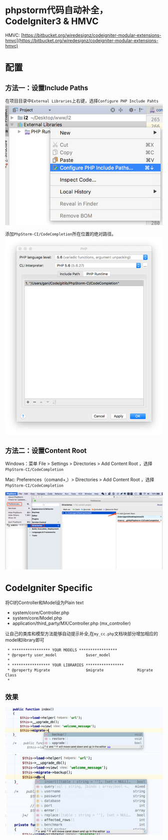 # phpstorm代码自动补全， CodeIgniter3 & HMVC

HMVC: [https://bitbucket.org/wiredesignz/codeigniter-modular-extensions-hmvc](https://bitbucket.org/wiredesignz/codeigniter-modular-extensions-hmvc)

# 配置

## 方法一：设置Include Paths

在项目目录中`External Libraries`上右键，选择`Configure PHP Include Pahts`
![s](https://github.com/ganl/mdAssets/raw/master/img/phpStorm-ci/WX20170930-201933@2x.png) 

添加`PhpStorm-CI/CodeCompletion`所在位置的绝对路径。
![s](https://github.com/ganl/mdAssets/raw/master/img/phpStorm-ci/2017-09-30%2020.15.24.png) 

## 方法二：设置Content Root

Windows：菜单 File > Settings > Directories > Add Content Root ，选择`PhpStorm-CI/CodeCompletion`

Mac: Preferences（comand+,）> Directories > Add Content Root ，选择`PhpStorm-CI/CodeCompletion`

![s](https://github.com/ganl/mdAssets/raw/master/img/phpStorm-ci/WX20170930-203042@2x.png)


# CodeIgniter Specific

将CI的Controller和Model设为Plain text

* system/core/Controller.php
* system/core/Model.php
* application/third_party/MX/Controller.php (mx_controller)

让自己的类库和模型方法能够自动提示补全,在`my_cc.php`文档块部分增加相应的model和library即可

```
 * ***************** YOUR MODELS *****************
 * @property user_model             $user_model
 *
 * ***************** YOUR LIBRARIES *****************
 * @property Migrate                $migrate               Migrate Class
 *
```

## 效果

![s](https://github.com/ganl/mdAssets/raw/master/img/phpStorm-ci/WX20170930-205656@2x.png)
![s](https://github.com/ganl/mdAssets/raw/master/img/phpStorm-ci/WX20170930-205735@2x.png)




